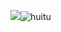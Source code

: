 ![](huitu.png)![huitu](https://user-images.githubusercontent.com/50450703/115334089-50bf1600-a1cd-11eb-84c5-8089da4a8dc5.png)
